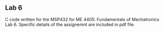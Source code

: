 ## Lab 6
C code written for the MSP432 for ME 4405: Fundamentals of Mechatronics Lab 6.
Specific details of the assignemnt are included in pdf file.
